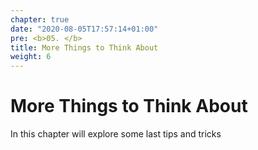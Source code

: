 ```yaml
---
chapter: true
date: "2020-08-05T17:57:14+01:00"
pre: <b>05. </b>
title: More Things to Think About
weight: 6
---
```


# More Things to Think About

In this chapter will explore some last tips and tricks 
